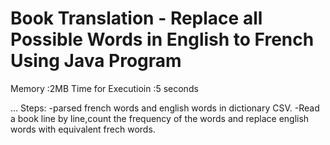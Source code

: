 # Book Translation - Replace all Possible Words in English to French Using Java Program
Memory :2MB
Time for Executioin :5 seconds

…
Steps:
-parsed french words and english words in dictionary CSV.
-Read a book line by line,count the frequency of the words and replace english words with equivalent frech words.
